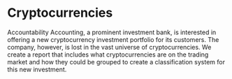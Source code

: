 # Cryptocurrencies

Accountability Accounting, a prominent investment bank, is interested in offering a new cryptocurrency investment portfolio for its customers. The company, however, is lost in the vast universe of cryptocurrencies. We create a report that includes what cryptocurrencies are on the trading market and how they could be grouped to create a classification system for this new investment.
